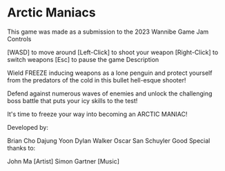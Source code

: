 # Arctic Maniacs
This game was made as a submission to the 2023 Wannibe Game Jam
Controls

[WASD] to move around
[Left-Click] to shoot your weapon
[Right-Click] to switch weapons
[Esc] to pause the game
Description

Wield FREEZE inducing weapons as a lone penguin and protect yourself from the predators of the cold in this bullet hell-esque shooter!

Defend against numerous waves of  enemies and unlock the challenging boss battle that puts your icy skills to the test!

It's time to freeze your way into becoming an ARCTIC MANIAC!

Developed by:

Brian Cho
Dajung Yoon
Dylan Walker
Oscar San
Schuyler Good
Special thanks to:

John Ma [Artist]
Simon Gartner [Music]

